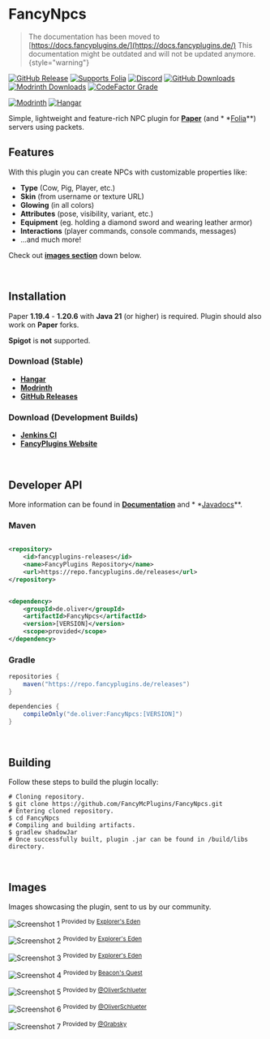 # FancyNpcs

> The documentation has been moved to [https://docs.fancyplugins.de/](https://docs.fancyplugins.de/)
> This documentation might be outdated and will not be updated anymore.
{style="warning"}

[![GitHub Release](https://img.shields.io/github/v/release/FancyMcPlugins/FancyNpcs?logo=github&labelColor=%2324292F&color=%23454F5A)](https://github.com/FancyMcPlugins/FancyNpcs/releases/latest)
[![Supports Folia](https://img.shields.io/badge/folia-supported-%23F9D879?labelColor=%2313154E&color=%234A44A6)](https://papermc.io/software/folia)
[![Discord](https://img.shields.io/discord/899740810956910683?cacheSeconds=3600&logo=discord&logoColor=white&label=%20&labelColor=%235865F2&color=%23707BF4)](https://discord.gg/ZUgYCEJUEx)
[![GitHub Downloads](https://img.shields.io/github/downloads/FancyMcPlugins/FancyNpcs/total?logo=github&labelColor=%2324292F&color=%23454F5A)](https://github.com/FancyMcPlugins/FancyNpcs/releases/latest)
[![Modrinth Downloads](https://img.shields.io/modrinth/dt/fancynpcs?logo=modrinth&logoColor=white&label=downloads&labelColor=%23139549&color=%2318c25f)](https://modrinth.com/plugin/fancynpcs)
[![CodeFactor Grade](https://img.shields.io/codefactor/grade/github/FancyMcPlugins/FancyNpcs?logo=codefactor&logoColor=white&label=%20)](https://www.codefactor.io/repository/github/fancymcplugins/fancynpcs/issues/main)

[![Modrinth](https://cdn.jsdelivr.net/npm/@intergrav/devins-badges@3/assets/compact/available/modrinth_vector.svg)](https://modrinth.com/plugin/fancynpcs)
[![Hangar](https://cdn.jsdelivr.net/npm/@intergrav/devins-badges@3/assets/compact/available/hangar_vector.svg)](https://hangar.papermc.io/Oliver/FancyNpcs)

Simple, lightweight and feature-rich NPC plugin for **[Paper](https://papermc.io/software/paper)** (and *
*[Folia](https://papermc.io/software/folia)**) servers using packets.

## Features

With this plugin you can create NPCs with customizable properties like:

- **Type** (Cow, Pig, Player, etc.)
- **Skin** (from username or texture URL)
- **Glowing** (in all colors)
- **Attributes** (pose, visibility, variant, etc.)
- **Equipment** (eg. holding a diamond sword and wearing leather armor)
- **Interactions** (player commands, console commands, messages)
- ...and much more!

Check out **[images section](#images)** down below.

<br />

## Installation

Paper **1.19.4** - **1.20.6** with **Java 21** (or higher) is required. Plugin should also work on **Paper** forks.

**Spigot** is **not** supported.

### Download (Stable)

- **[Hangar](https://hangar.papermc.io/Oliver/FancyNpcs)**
- **[Modrinth](https://modrinth.com/plugin/fancynpcs)**
- **[GitHub Releases](https://github.com/FancyMcPlugins/FancyNpcs/releases)**

### Download (Development Builds)

- **[Jenkins CI](https://jenkins.fancyplugins.de/job/FancyNpcs/)**
- **[FancyPlugins Website](https://fancyplugins.de/FancyNpcs/download)**

<br />

## Developer API

More information can be found in **[Documentation](https://fancyplugins.de/docs/fn-api.html)** and *
*[Javadocs](https://fancyplugins.de/javadocs/fancynpcs/)**.

### Maven

```xml

<repository>
    <id>fancyplugins-releases</id>
    <name>FancyPlugins Repository</name>
    <url>https://repo.fancyplugins.de/releases</url>
</repository>
```

```xml

<dependency>
    <groupId>de.oliver</groupId>
    <artifactId>FancyNpcs</artifactId>
    <version>[VERSION]</version>
    <scope>provided</scope>
</dependency>
```

### Gradle

```groovy
repositories {
    maven("https://repo.fancyplugins.de/releases")
}

dependencies {
    compileOnly("de.oliver:FancyNpcs:[VERSION]")
}
```

<br />

## Building

Follow these steps to build the plugin locally:

```shell
# Cloning repository.
$ git clone https://github.com/FancyMcPlugins/FancyNpcs.git
# Entering cloned repository.
$ cd FancyNpcs
# Compiling and building artifacts.
$ gradlew shadowJar
# Once successfully built, plugin .jar can be found in /build/libs directory.
```

<br />

## Images

Images showcasing the plugin, sent to us by our community.

![Screenshot 1](https://github.com/FancyMcPlugins/FancyNpcs/blob/main/images/screenshots/niceron1.jpeg?raw=true)
<sup>Provided by [Explorer's Eden](https://explorerseden.eu/)</sup>

![Screenshot 2](https://github.com/FancyMcPlugins/FancyNpcs/blob/main/images/screenshots/niceron2.jpeg?raw=true)
<sup>Provided by [Explorer's Eden](https://explorerseden.eu/)</sup>

![Screenshot 3](https://github.com/FancyMcPlugins/FancyNpcs/blob/main/images/screenshots/niceron3.jpeg?raw=true)
<sup>Provided by [Explorer's Eden](https://explorerseden.eu/)</sup>

![Screenshot 4](https://github.com/FancyMcPlugins/FancyNpcs/blob/main/images/screenshots/dave1.jpeg?raw=true)
<sup>Provided by [Beacon's Quest](https://www.beaconsquest.net/)</sup>

![Screenshot 5](https://github.com/FancyMcPlugins/FancyNpcs/blob/main/images/screenshots/oliver1.jpeg?raw=true)
<sup>Provided by [@OliverSchlueter](https://github.com/OliverSchlueter)</sup>

![Screenshot 6](https://github.com/FancyMcPlugins/FancyNpcs/blob/main/images/screenshots/oliver2.jpeg?raw=true)
<sup>Provided by [@OliverSchlueter](https://github.com/OliverSchlueter)</sup>

![Screenshot 7](https://github.com/FancyMcPlugins/FancyNpcs/blob/main/images/screenshots/grabsky1.jpeg?raw=true)
<sup>Provided by [@Grabsky](https://github.com/Grabsky)</sup>
